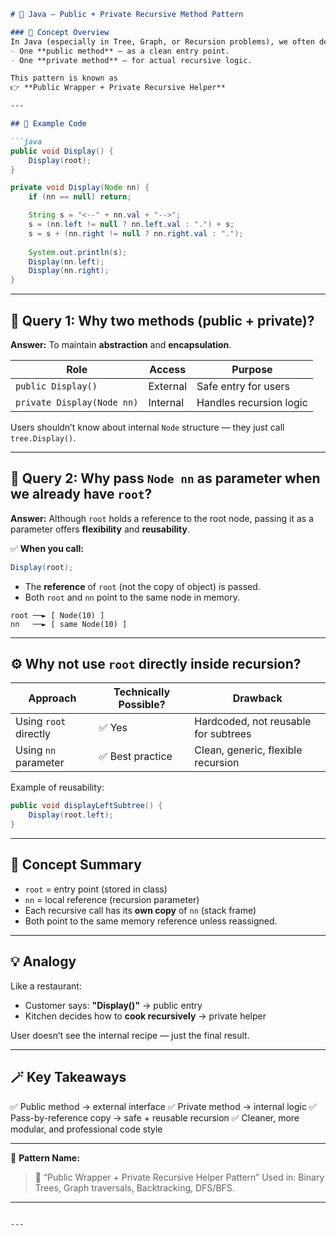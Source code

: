 
````md
# 🌳 Java — Public + Private Recursive Method Pattern

### 📘 Concept Overview
In Java (especially in Tree, Graph, or Recursion problems), we often define:
- One **public method** — as a clean entry point.
- One **private method** — for actual recursive logic.

This pattern is known as  
👉 **Public Wrapper + Private Recursive Helper**

---

## 🧩 Example Code

```java
public void Display() {
    Display(root);
}

private void Display(Node nn) {
    if (nn == null) return;

    String s = "<--" + nn.val + "-->";
    s = (nn.left != null ? nn.left.val : ".") + s;
    s = s + (nn.right != null ? nn.right.val : ".");
    
    System.out.println(s);
    Display(nn.left);
    Display(nn.right);
}
````

---

## 💭 Query 1: Why two methods (public + private)?

**Answer:**
To maintain **abstraction** and **encapsulation**.

| Role                       | Access   | Purpose                 |
| -------------------------- | -------- | ----------------------- |
| `public Display()`         | External | Safe entry for users    |
| `private Display(Node nn)` | Internal | Handles recursion logic |

Users shouldn’t know about internal `Node` structure — they just call `tree.Display()`.

---

## 💭 Query 2: Why pass `Node nn` as parameter when we already have `root`?

**Answer:**
Although `root` holds a reference to the root node,
passing it as a parameter offers **flexibility** and **reusability**.

✅ **When you call:**

```java
Display(root);
```

* The **reference** of `root` (not the copy of object) is passed.
* Both `root` and `nn` point to the same node in memory.

```
root ──► [ Node(10) ]
nn   ──► [ same Node(10) ]
```

---

## ⚙️ Why not use `root` directly inside recursion?

| Approach              | Technically Possible? | Drawback                             |
| --------------------- | --------------------- | ------------------------------------ |
| Using `root` directly | ✅ Yes                 | Hardcoded, not reusable for subtrees |
| Using `nn` parameter  | ✅ Best practice       | Clean, generic, flexible recursion   |

Example of reusability:

```java
public void displayLeftSubtree() {
    Display(root.left);
}
```

---

## 🧠 Concept Summary

* `root` = entry point (stored in class)
* `nn` = local reference (recursion parameter)
* Each recursive call has its **own copy** of `nn` (stack frame)
* Both point to the same memory reference unless reassigned.

---

## 💡 Analogy

Like a restaurant:

* Customer says: **"Display()"** → public entry
* Kitchen decides how to **cook recursively** → private helper

User doesn’t see the internal recipe — just the final result.

---

## 🪄 Key Takeaways

✅ Public method → external interface
✅ Private method → internal logic
✅ Pass-by-reference copy → safe + reusable recursion
✅ Cleaner, more modular, and professional code style

---

📘 **Pattern Name:**

> 🧩 “Public Wrapper + Private Recursive Helper Pattern”
> Used in: Binary Trees, Graph traversals, Backtracking, DFS/BFS.

---

```

---


```
